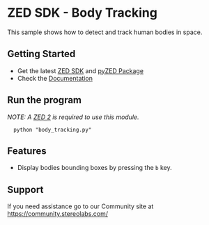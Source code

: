 # ZED SDK - Body Tracking

This sample shows how to detect and track human bodies in space.

## Getting Started
 - Get the latest [ZED SDK](https://www.stereolabs.com/developers/release/) and [pyZED Package](https://www.stereolabs.com/docs/app-development/python/install/)
 - Check the [Documentation](https://www.stereolabs.com/docs/)
 
## Run the program
*NOTE: A [ZED 2](https://store.stereolabs.com/products/zed-2) is required to use this module.*

      python "body_tracking.py"

## Features
 - Display bodies bounding boxes by pressing the `b` key.

## Support
If you need assistance go to our Community site at https://community.stereolabs.com/
